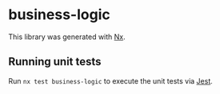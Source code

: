 # business-logic

This library was generated with [Nx](https://nx.dev).

## Running unit tests

Run `nx test business-logic` to execute the unit tests via [Jest](https://jestjs.io).
